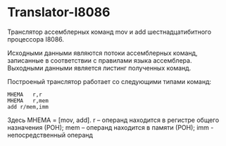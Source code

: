 # Translator-I8086

  Транслятор ассемблерных команд mov и add шестнадцатибитного процессора I8086. 

  Исходными данными являются потоки ассемблерных команд, записанные в соответствии с правилами языка ассемблера.
  Выходными данными является листинг полученных команд.

  Построеный транслятор работает со следующими типами команд:
  
    МНЕМА	r,r
    МНЕМА	r,mem
    add	r/mem,imm
    
  Здесь МНЕМА = [mov, add].
  r – операнд находится в регистре общего назначения (РОН);
  mem – операнд находится в памяти (РОН);
  imm - непосредственный операнд
